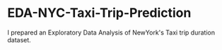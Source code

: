 # EDA-NYC-Taxi-Trip-Prediction
I prepared an Exploratory Data Analysis of NewYork's Taxi trip duration dataset.
